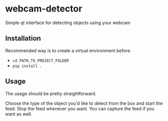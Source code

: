 # webcam-detector
Simple qt interface for detecting objects using your webcam

## Installation

Recommended way is to create a virtual environment before.

- `cd PATH_TO_PROJECT_FOLDER`
- `pip install .`


## Usage

The usage should be pretty straightforward.

Choose the type of the object you'd like to detect from the box and start the feed.
Stop the feed whenever you want. You can capture the feed if you want as well.
